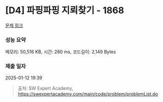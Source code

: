 # [D4] 파핑파핑 지뢰찾기 - 1868 

[문제 링크](https://swexpertacademy.com/main/code/problem/problemDetail.do?contestProbId=AV5LwsHaD1MDFAXc) 

### 성능 요약

메모리: 50,516 KB, 시간: 280 ms, 코드길이: 2,149 Bytes

### 제출 일자

2025-01-12 19:39



> 출처: SW Expert Academy, https://swexpertacademy.com/main/code/problem/problemList.do